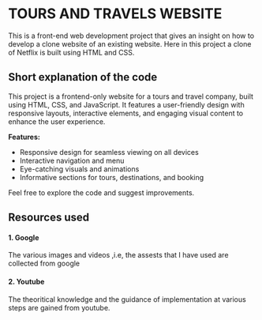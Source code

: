 # TOURS AND TRAVELS WEBSITE
This is a front-end web development project that gives an insight on how to develop a clone website of an existing website. Here in this project a clone of Netflix is built using HTML and CSS. 
## Short explanation of the code
This project is a frontend-only website for a tours and travel company, built using HTML, CSS, and JavaScript. It features a user-friendly design with responsive layouts, interactive elements, and engaging visual content to enhance the user experience.

**Features:**
- Responsive design for seamless viewing on all devices
- Interactive navigation and menu
- Eye-catching visuals and animations
- Informative sections for tours, destinations, and booking

Feel free to explore the code and suggest improvements.
## Resources used
#### 1. Google
The various images and videos ,i.e, the assests that I have used are collected from google
#### 2. Youtube
The theoritical knowledge and the guidance of implementation at various steps are gained from youtube. 
